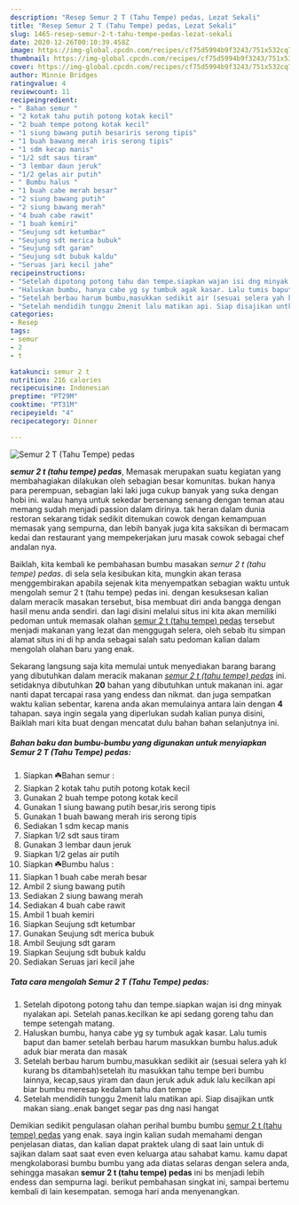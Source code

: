 ```yaml
---
description: "Resep Semur 2 T (Tahu Tempe) pedas, Lezat Sekali"
title: "Resep Semur 2 T (Tahu Tempe) pedas, Lezat Sekali"
slug: 1465-resep-semur-2-t-tahu-tempe-pedas-lezat-sekali
date: 2020-12-26T00:10:39.458Z
image: https://img-global.cpcdn.com/recipes/cf75d5994b9f3243/751x532cq70/semur-2-t-tahu-tempe-pedas-foto-resep-utama.jpg
thumbnail: https://img-global.cpcdn.com/recipes/cf75d5994b9f3243/751x532cq70/semur-2-t-tahu-tempe-pedas-foto-resep-utama.jpg
cover: https://img-global.cpcdn.com/recipes/cf75d5994b9f3243/751x532cq70/semur-2-t-tahu-tempe-pedas-foto-resep-utama.jpg
author: Minnie Bridges
ratingvalue: 4
reviewcount: 11
recipeingredient:
- " Bahan semur "
- "2 kotak tahu putih potong kotak kecil"
- "2 buah tempe potong kotak kecil"
- "1 siung bawang putih besariris serong tipis"
- "1 buah bawang merah iris serong tipis"
- "1 sdm kecap manis"
- "1/2 sdt saus tiram"
- "3 lembar daun jeruk"
- "1/2 gelas air putih"
- " Bumbu halus "
- "1 buah cabe merah besar"
- "2 siung bawang putih"
- "2 siung bawang merah"
- "4 buah cabe rawit"
- "1 buah kemiri"
- "Seujung sdt ketumbar"
- "Seujung sdt merica bubuk"
- "Seujung sdt garam"
- "Seujung sdt bubuk kaldu"
- "Seruas jari kecil jahe"
recipeinstructions:
- "Setelah dipotong potong tahu dan tempe.siapkan wajan isi dng minyak nyalakan api. Setelah panas.kecilkan ke api sedang goreng tahu dan tempe setengah matang."
- "Haluskan bumbu, hanya cabe yg sy tumbuk agak kasar. Lalu tumis baput dan bamer setelah berbau harum masukkan bumbu halus.aduk aduk biar merata dan masak"
- "Setelah berbau harum bumbu,masukkan sedikit air (sesuai selera yah kl kurang bs ditambah)setelah itu masukkan tahu tempe beri bumbu lainnya, kecap,saus yiram dan daun jeruk aduk aduk lalu kecilkan api biar bumbu meresap kedalam tahu dan tempe"
- "Setelah mendidih tunggu 2menit lalu matikan api. Siap disajikan untk makan siang..enak banget segar pas dng nasi hangat"
categories:
- Resep
tags:
- semur
- 2
- t

katakunci: semur 2 t 
nutrition: 216 calories
recipecuisine: Indonesian
preptime: "PT29M"
cooktime: "PT31M"
recipeyield: "4"
recipecategory: Dinner

---
```



![Semur 2 T (Tahu Tempe) pedas](https://img-global.cpcdn.com/recipes/cf75d5994b9f3243/751x532cq70/semur-2-t-tahu-tempe-pedas-foto-resep-utama.jpg)

<b><i>semur 2 t (tahu tempe) pedas</i></b>, Memasak merupakan suatu kegiatan yang membahagiakan dilakukan oleh sebagian besar komunitas. bukan hanya para perempuan, sebagian laki laki juga cukup banyak yang suka dengan hobi ini. walau hanya untuk sekedar bersenang senang dengan teman atau memang sudah menjadi passion dalam dirinya. tak heran dalam dunia restoran sekarang tidak sedikit ditemukan cowok dengan kemampuan memasak yang sempurna, dan lebih banyak juga kita saksikan di bermacam kedai dan restaurant yang mempekerjakan juru masak cowok sebagai chef andalan nya.

Baiklah, kita kembali ke pembahasan bumbu masakan <i>semur 2 t (tahu tempe) pedas</i>. di sela sela kesibukan kita, mungkin akan terasa menggembirakan apabila sejenak kita menyempatkan sebagian waktu untuk mengolah semur 2 t (tahu tempe) pedas ini. dengan kesuksesan kalian dalam meracik masakan tersebut, bisa membuat diri anda bangga dengan hasil menu anda sendiri. dan lagi disini melalui situs ini kita akan memiliki pedoman untuk memasak olahan <u>semur 2 t (tahu tempe) pedas</u> tersebut menjadi makanan yang lezat dan menggugah selera, oleh sebab itu simpan alamat situs ini di hp anda sebagai salah satu pedoman kalian dalam mengolah olahan baru yang enak.




Sekarang langsung saja kita memulai untuk menyediakan barang barang yang dibutuhkan dalam meracik makanan <u><i>semur 2 t (tahu tempe) pedas</i></u> ini. setidaknya dibutuhkan <b>20</b> bahan yang dibutuhkan untuk makanan ini. agar nanti dapat tercapai rasa yang endess dan nikmat. dan juga sempatkan waktu kalian sebentar, karena anda akan memulainya antara lain dengan <b>4</b> tahapan. saya ingin segala yang diperlukan sudah kalian punya disini, Baiklah mari kita buat dengan mencatat dulu bahan bahan selanjutnya ini.

<!--inarticleads1-->

##### Bahan baku dan bumbu-bumbu yang digunakan untuk menyiapkan Semur 2 T (Tahu Tempe) pedas:

1. Siapkan  ☘️Bahan semur :
1. Siapkan 2 kotak tahu putih potong kotak kecil
1. Gunakan 2 buah tempe potong kotak kecil
1. Gunakan 1 siung bawang putih besar,iris serong tipis
1. Gunakan 1 buah bawang merah iris serong tipis
1. Sediakan 1 sdm kecap manis
1. Siapkan 1/2 sdt saus tiram
1. Gunakan 3 lembar daun jeruk
1. Siapkan 1/2 gelas air putih
1. Siapkan  ☘️Bumbu halus :
1. Siapkan 1 buah cabe merah besar
1. Ambil 2 siung bawang putih
1. Sediakan 2 siung bawang merah
1. Sediakan 4 buah cabe rawit
1. Ambil 1 buah kemiri
1. Siapkan Seujung sdt ketumbar
1. Gunakan Seujung sdt merica bubuk
1. Ambil Seujung sdt garam
1. Siapkan Seujung sdt bubuk kaldu
1. Sediakan Seruas jari kecil jahe




<!--inarticleads2-->

##### Tata cara mengolah Semur 2 T (Tahu Tempe) pedas:

1. Setelah dipotong potong tahu dan tempe.siapkan wajan isi dng minyak nyalakan api. Setelah panas.kecilkan ke api sedang goreng tahu dan tempe setengah matang.
1. Haluskan bumbu, hanya cabe yg sy tumbuk agak kasar. Lalu tumis baput dan bamer setelah berbau harum masukkan bumbu halus.aduk aduk biar merata dan masak
1. Setelah berbau harum bumbu,masukkan sedikit air (sesuai selera yah kl kurang bs ditambah)setelah itu masukkan tahu tempe beri bumbu lainnya, kecap,saus yiram dan daun jeruk aduk aduk lalu kecilkan api biar bumbu meresap kedalam tahu dan tempe
1. Setelah mendidih tunggu 2menit lalu matikan api. Siap disajikan untk makan siang..enak banget segar pas dng nasi hangat




Demikian sedikit pengulasan olahan perihal bumbu bumbu <u>semur 2 t (tahu tempe) pedas</u> yang enak. saya ingin kalian sudah memahami dengan penjelasan diatas, dan kalian dapat praktek ulang di saat lain untuk di sajikan dalam saat saat even even keluarga atau sahabat kamu. kamu dapat mengkolaborasi bumbu bumbu yang ada diatas selaras dengan selera anda, sehingga masakan <b>semur 2 t (tahu tempe) pedas</b> ini bs menjadi lebih endess dan sempurna lagi. berikut pembahasan singkat ini, sampai bertemu kembali di lain kesempatan. semoga hari anda menyenangkan.
